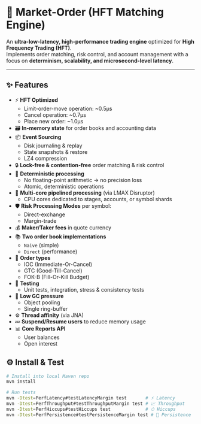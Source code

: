 # 🚀 Market-Order (HFT Matching Engine)

An **ultra-low-latency, high-performance trading engine** optimized for **High Frequency Trading (HFT)**.  
Implements order matching, risk control, and account management with a focus on **determinism, scalability, and microsecond-level latency**.

---

## ✨ Features

- ⚡ **HFT Optimized**
  - Limit-order-move operation: ~0.5µs
  - Cancel operation: ~0.7µs
  - Place new order: ~1.0µs
- 🗃 **In-memory state** for order books and accounting data
- 📦 **Event Sourcing**
  - Disk journaling & replay
  - State snapshots & restore
  - LZ4 compression
- 🔒 **Lock-free & contention-free** order matching & risk control
- 🧮 **Deterministic processing**
  - No floating-point arithmetic → no precision loss
  - Atomic, deterministic operations
- 🧵 **Multi-core pipelined processing** (via LMAX Disruptor)
  - CPU cores dedicated to stages, accounts, or symbol shards
- 🛡 **Risk Processing Modes** per symbol:
  - Direct-exchange
  - Margin-trade
- 💰 **Maker/Taker fees** in quote currency
- 📚 **Two order book implementations**
  - `Naive` (simple)
  - `Direct` (performance)
- 📝 **Order types**
  - IOC (Immediate-Or-Cancel)
  - GTC (Good-Till-Cancel)
  - FOK-B (Fill-Or-Kill Budget)
- 🧪 **Testing**
  - Unit tests, integration, stress & consistency tests
- 🧹 **Low GC pressure**
  - Object pooling
  - Single ring-buffer
- ⚙️ **Thread affinity** (via JNA)
- 💤 **Suspend/Resume users** to reduce memory usage
- 📊 **Core Reports API**
  - User balances
  - Open interest

## ⚙️ Install & Test
```sh
# Install into local Maven repo
mvn install

# Run tests
mvn -Dtest=PerfLatency#testLatencyMargin test       # ⚡ Latency
mvn -Dtest=PerfThroughput#testThroughputMargin test # 📈 Throughput
mvn -Dtest=PerfHiccups#testHiccups test             # ⏱ Hiccups
mvn -Dtest=PerfPersistence#testPersistenceMargin test # 💾 Persistence
